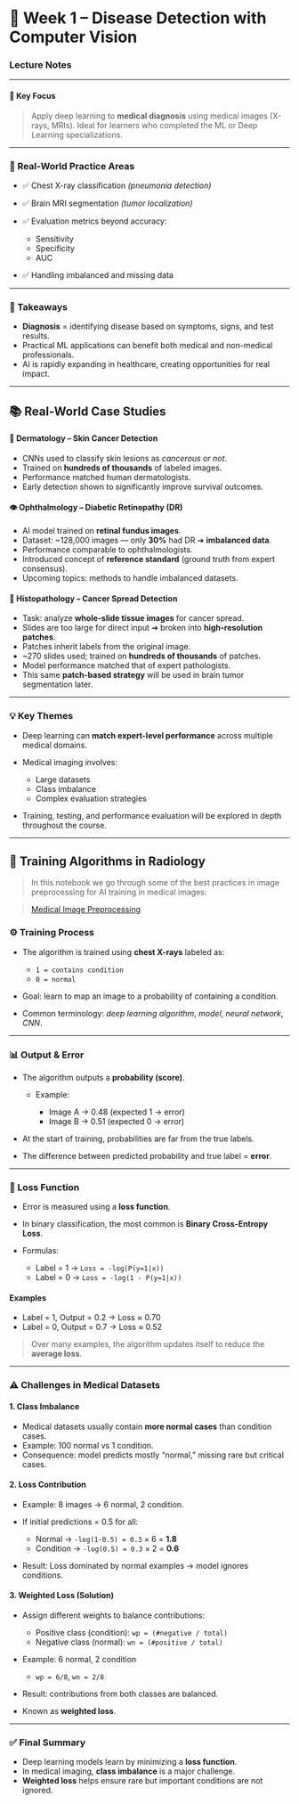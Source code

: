 # 📝 Week 1 – Disease Detection with Computer Vision 
### **Lecture Notes** 

---

#### 🔑 Key Focus

> Apply deep learning to **medical diagnosis** using medical images (X-rays, MRIs).
> Ideal for learners who completed the ML or Deep Learning specializations.

---

### 🧪 Real-World Practice Areas

* ✅ Chest X-ray classification *(pneumonia detection)*
* ✅ Brain MRI segmentation *(tumor localization)*
* ✅ Evaluation metrics beyond accuracy:

  * Sensitivity
  * Specificity
  * AUC
* ✅ Handling imbalanced and missing data

---

### 💭 Takeaways

* **Diagnosis** = identifying disease based on symptoms, signs, and test results.
* Practical ML applications can benefit both medical and non-medical professionals.
* AI is rapidly expanding in healthcare, creating opportunities for real impact.

---

## 📚 Real-World Case Studies

#### 🧴 Dermatology – Skin Cancer Detection

* CNNs used to classify skin lesions as *cancerous or not*.
* Trained on **hundreds of thousands** of labeled images.
* Performance matched human dermatologists.
* Early detection shown to significantly improve survival outcomes.

#### 👁️ Ophthalmology – Diabetic Retinopathy (DR)

* AI model trained on **retinal fundus images**.
* Dataset: \~128,000 images — only **30%** had DR ➔ **imbalanced data**.
* Performance comparable to ophthalmologists.
* Introduced concept of **reference standard** (ground truth from expert consensus).
* Upcoming topics: methods to handle imbalanced datasets.

#### 🔬 Histopathology – Cancer Spread Detection

* Task: analyze **whole-slide tissue images** for cancer spread.
* Slides are too large for direct input ➔ broken into **high-resolution patches**.
* Patches inherit labels from the original image.
* \~270 slides used; trained on **hundreds of thousands** of patches.
* Model performance matched that of expert pathologists.
* This same **patch-based strategy** will be used in brain tumor segmentation later.

---

### 💡 Key Themes

* Deep learning can **match expert-level performance** across multiple medical domains.
* Medical imaging involves:

  * Large datasets
  * Class imbalance
  * Complex evaluation strategies
* Training, testing, and performance evaluation will be explored in depth throughout the course.

---

## 🏥 Training Algorithms in Radiology

> In this notebook we go through some of the best practices in image preprocessing for AI training in medical images:

> [Medical Image Preprocessing](https://github.com/osvlandi/AI_for_medicine/blob/main/diagnosis/week1-disease-detection/image_preprocessing.ipynb)

### ⚙️ Training Process

* The algorithm is trained using **chest X-rays** labeled as:

  * `1 = contains condition`
  * `0 = normal`
* Goal: learn to map an image to a probability of containing a condition.
* Common terminology: *deep learning algorithm*, *model*, *neural network*, *CNN*.

---

### 📊 Output & Error

* The algorithm outputs a **probability (score)**.

  * Example:

    * Image A → 0.48 (expected 1 → error)
    * Image B → 0.51 (expected 0 → error)
* At the start of training, probabilities are far from the true labels.
* The difference between predicted probability and true label = **error**.

---

### 🔢 Loss Function

* Error is measured using a **loss function**.
* In binary classification, the most common is **Binary Cross-Entropy Loss**.
* Formulas:

  * Label = 1 → `Loss = -log(P(y=1|x))`
  * Label = 0 → `Loss = -log(1 - P(y=1|x))`

#### Examples

* Label = 1, Output = 0.2 → Loss ≈ 0.70
* Label = 0, Output = 0.7 → Loss ≈ 0.52

> Over many examples, the algorithm updates itself to reduce the **average loss**.

---

### ⚠️ Challenges in Medical Datasets

#### 1. Class Imbalance

* Medical datasets usually contain **more normal cases** than condition cases.
* Example: 100 normal vs 1 condition.
* Consequence: model predicts mostly “normal,” missing rare but critical cases.

#### 2. Loss Contribution

* Example: 8 images → 6 normal, 2 condition.
* If initial predictions = 0.5 for all:

  * Normal → `-log(1-0.5) = 0.3` × 6 = **1.8**
  * Condition → `-log(0.5) = 0.3` × 2 = **0.6**
* Result: Loss dominated by normal examples → model ignores conditions.

#### 3. Weighted Loss (Solution)

* Assign different weights to balance contributions:

  * Positive class (condition): `wp = (#negative / total)`
  * Negative class (normal): `wn = (#positive / total)`
* Example: 6 normal, 2 condition

  * `wp = 6/8`, `wn = 2/8`
* Result: contributions from both classes are balanced.
* Known as **weighted loss**.

---

### ✅ Final Summary

* Deep learning models learn by minimizing a **loss function**.
* In medical imaging, **class imbalance** is a major challenge.
* **Weighted loss** helps ensure rare but important conditions are not ignored.
